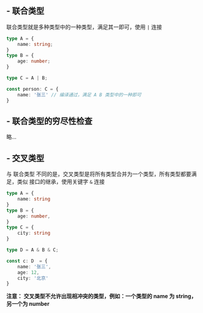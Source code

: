 ## - 联合类型
联合类型就是多种类型中的一种类型，满足其一即可，使用 `|` 连接
```ts
type A = {
	name: string;
}
type B = {
	age: number;
}

type C = A | B;

const person: C = {
	name: '张三' // 编译通过，满足 A B 类型中的一种即可
}
```

## - 联合类型的穷尽性检查
略...

## - 交叉类型
与 联合类型 不同的是，交叉类型是将所有类型合并为一个类型，所有类型都要满足，类似 接口的继承，使用关键字 `&` 连接
```ts
type A = {
    name: string
}
type B = {
    age: number,
}
type C = {
    city: string
}

type D = A & B & C;

const c: D  = {
    name: '张三',
    age: 12,
    city: '北京'
}
```

**注意： 交叉类型不允许出现相冲突的类型，例如：一个类型的 name 为 string，另一个为 number**